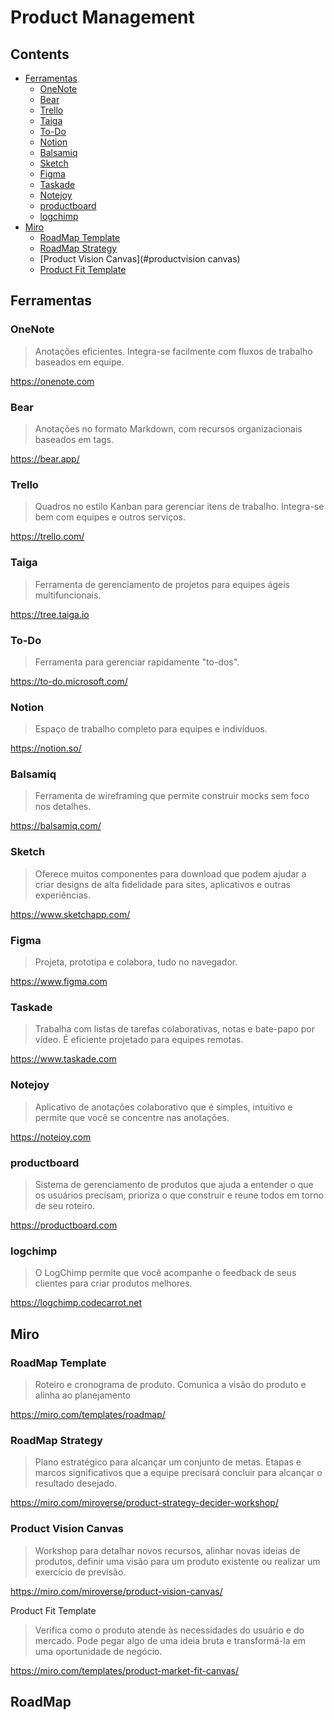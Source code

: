 # Product Management

## Contents

- [Ferramentas](#ferramentas)
  - [OneNote](#onenote)
  - [Bear](#bear)
  - [Trello](#trello)
  - [Taiga](#taiga)
  - [To-Do](#to-do)
  - [Notion](#notion)
  - [Balsamiq](#balsamiq)
  - [Sketch](#sketch)
  - [Figma](#figma)
  - [Taskade](#taskade)
  - [Notejoy](#notejoy)
  - [productboard](#productboard)
  - [logchimp](#logchimp)
- [Miro](#miro)
  - [RoadMap Template](#roadMaptemplate)
  - [RoadMap Strategy](#roadmapstrategy)
  - [Product Vision Canvas](#productvision canvas)
  - [Product Fit Template](#productfittemplate)

## Ferramentas

### OneNote

> Anotações eficientes. Integra-se facilmente com fluxos de trabalho baseados em equipe.

https://onenote.com

### Bear

> Anotações no formato Markdown, com recursos organizacionais baseados em tags.

https://bear.app/

### Trello

> Quadros no estilo Kanban para gerenciar itens de trabalho. Integra-se bem com equipes e outros serviços.

https://trello.com/

### Taiga

> Ferramenta de gerenciamento de projetos para equipes ágeis multifuncionais.

https://tree.taiga.io

### To-Do

> Ferramenta para gerenciar rapidamente "to-dos".

https://to-do.microsoft.com/

### Notion

> Espaço de trabalho completo para equipes e indivíduos.

https://notion.so/

### Balsamiq

> Ferramenta de wireframing que permite construir mocks sem foco nos detalhes.

https://balsamiq.com/

### Sketch

> Oferece muitos componentes para download que podem ajudar a criar designs de alta fidelidade para sites, aplicativos e outras experiências.

https://www.sketchapp.com/

### Figma

> Projeta, prototipa e colabora, tudo no navegador.

https://www.figma.com

### Taskade

> Trabalha com listas de tarefas colaborativas, notas e bate-papo por vídeo. É eficiente projetado para equipes remotas.

https://www.taskade.com

### Notejoy

> Aplicativo de anotações colaborativo que é simples, intuitivo e permite que você se concentre nas anotações.

https://notejoy.com

### productboard

> Sistema de gerenciamento de produtos que ajuda a entender o que os usuários precisam, prioriza o que construir e reune todos em torno de seu roteiro.

https://productboard.com

### logchimp

> O LogChimp permite que você acompanhe o feedback de seus clientes para criar produtos melhores.

https://logchimp.codecarrot.net

## Miro

### RoadMap Template
> Roteiro e cronograma de produto. Comunica a visão do produto e alinha ao planejamento

https://miro.com/templates/roadmap/

### RoadMap Strategy
> Plano estratégico para alcançar um conjunto de metas. Etapas e marcos significativos que a equipe precisará concluir para alcançar o resultado desejado.

https://miro.com/miroverse/product-strategy-decider-workshop/

### Product Vision Canvas
>  Workshop para detalhar novos recursos, alinhar novas ideias de produtos, definir uma visão para um produto existente ou realizar um exercício de previsão.

https://miro.com/miroverse/product-vision-canvas/

Product Fit Template
> Verifica como o produto atende às necessidades do usuário e do mercado. Pode pegar algo de uma ideia bruta e transformá-la em uma oportunidade de negócio.

https://miro.com/templates/product-market-fit-canvas/

## RoadMap


